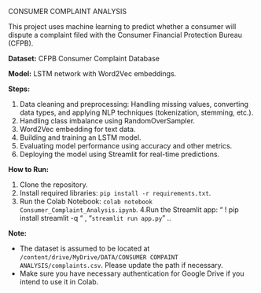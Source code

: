 CONSUMER COMPLAINT ANALYSIS

This project uses machine learning to predict whether a consumer will dispute a complaint filed with the Consumer Financial Protection Bureau (CFPB).

**Dataset:** CFPB Consumer Complaint Database

**Model:** LSTM network with Word2Vec embeddings.

**Steps:**

1. Data cleaning and preprocessing: Handling missing values, converting data types, and applying NLP techniques (tokenization, stemming, etc.).
2. Handling class imbalance using RandomOverSampler.
3. Word2Vec embedding for text data.
4. Building and training an LSTM model.
5. Evaluating model performance using accuracy and other metrics.
6. Deploying the model using Streamlit for real-time predictions.

**How to Run:**

1. Clone the repository.
2. Install required libraries: `pip install -r requirements.txt`.
3. Run the Colab Notebook: `colab notebook Consumer_Complaint_Analysis.ipynb`.
4.Run the Streamlit app: “ ! pip install streamlit -q “ , 
“`streamlit run app.py`” ..

**Note:**

- The dataset is assumed to be located at `/content/drive/MyDrive/DATA/CONSUMER COMPAINT ANALYSIS/complaints.csv`. Please update the path if necessary.
- Make sure you have necessary authentication for Google Drive if you intend to use it in Colab.


